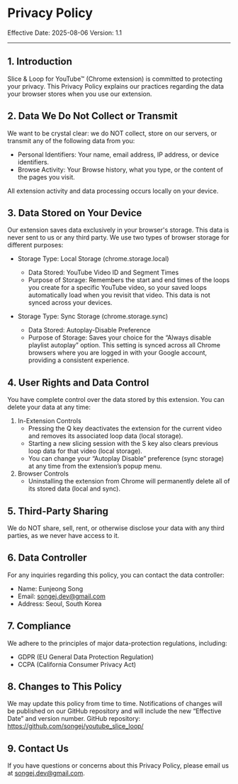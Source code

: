 # Privacy Policy

Effective Date: 2025-08-06
Version: 1.1

---

## 1. Introduction
Slice & Loop for YouTube™ (Chrome extension) is committed to protecting your privacy. This Privacy Policy explains our practices regarding the data your browser stores when you use our extension.

## 2. Data We Do Not Collect or Transmit
We want to be crystal clear: we do NOT collect, store on our servers, or transmit any of the following data from you:
- Personal Identifiers: Your name, email address, IP address, or device identifiers.
- Browse Activity: Your Browse history, what you type, or the content of the pages you visit.

All extension activity and data processing occurs locally on your device.

## 3. Data Stored on Your Device
Our extension saves data exclusively in your browser's storage. This data is never sent to us or any third party. We use two types of browser storage for different purposes:

- Storage Type: Local Storage (chrome.storage.local)
  - Data Stored: YouTube Video ID and Segment Times
  - Purpose of Storage: Remembers the start and end times of the loops you create for a specific YouTube video, so your saved loops automatically load when you revisit that video. This data is not synced across your devices.

- Storage Type: Sync Storage (chrome.storage.sync)
  - Data Stored: Autoplay-Disable Preference
  - Purpose of Storage: Saves your choice for the “Always disable playlist autoplay” option. This setting is synced across all Chrome browsers where you are logged in with your Google account, providing a consistent experience.

## 4. User Rights and Data Control
You have complete control over the data stored by this extension. You can delete your data at any time:
1.  In-Extension Controls
    - Pressing the Q key deactivates the extension for the current video and removes its associated loop data (local storage).
    - Starting a new slicing session with the S key also clears previous loop data for that video (local storage).
    - You can change your “Autoplay Disable” preference (sync storage) at any time from the extension’s popup menu.
2.  Browser Controls
    - Uninstalling the extension from Chrome will permanently delete all of its stored data (local and sync).

## 5. Third-Party Sharing
We do NOT share, sell, rent, or otherwise disclose your data with any third parties, as we never have access to it.

## 6. Data Controller
For any inquiries regarding this policy, you can contact the data controller:
- Name: Eunjeong Song
- Email: songej.dev@gmail.com
- Address: Seoul, South Korea

## 7. Compliance
We adhere to the principles of major data-protection regulations, including:
- GDPR (EU General Data Protection Regulation)
- CCPA (California Consumer Privacy Act)

## 8. Changes to This Policy
We may update this policy from time to time. Notifications of changes will be published on our GitHub repository and will include the new “Effective Date” and version number.
GitHub repository: https://github.com/songej/youtube_slice_loop/

## 9. Contact Us
If you have questions or concerns about this Privacy Policy, please email us at songej.dev@gmail.com.
